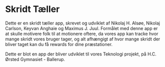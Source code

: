 # Skridt Tæller

Dette er en skridt tæller app, skrevet og udviklet af Nikolaj H. Alsøe, Nikolaj Carlson, Keyvan Anghaie og Maximus J. Juul. Formålet med denne app er at skulle motivere folk til at motionere oftere, da vores app kan tracke hvor mange skridt vores bruger tager, og alt afhængigt af hvor mange skridt der bliver taget kan du få rewards for dine præstationer.

Dette er blot en app der bliver udviklet til vores Teknologi projekt, på H.C. Ørsted Gymnasiet - Ballerup.
